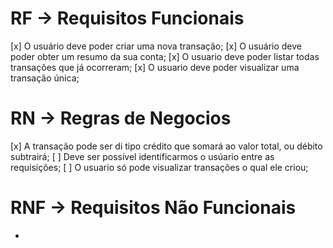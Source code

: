 # RF -> Requisitos Funcionais

[x] O usuário deve poder criar uma nova transação;
[x] O usuário deve poder obter um resumo da sua conta;
[x] O usuario deve poder listar todas transações que já ocorreram;
[x] O usuario deve poder visualizar uma transação única;

# RN  -> Regras de Negocios

[x] A transação pode ser di tipo crédito que somará ao valor total, ou débito subtrairá;
[ ] Deve ser possível identificarmos o usúario entre as requisições;
[ ] O usuario só pode visualizar transações o qual ele criou;

# RNF ->  Requisitos Não Funcionais

- 